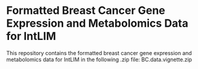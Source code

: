 # Formatted Breast Cancer Gene Expression and Metabolomics Data for IntLIM

This repository contains the formatted breast cancer gene expression and metabolomics data for IntLIM in the following .zip file:  BC.data.vignette.zip
